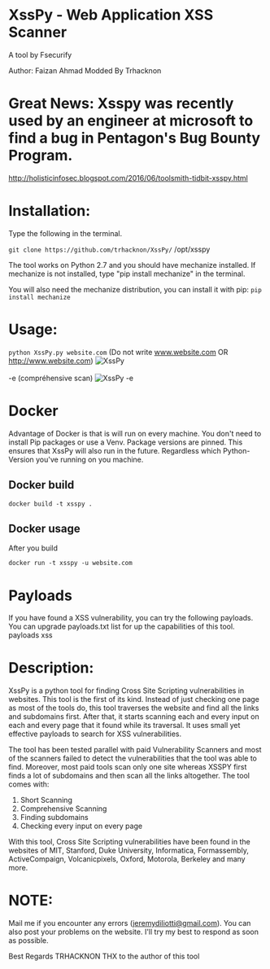 # XssPy - Web Application XSS Scanner
A tool by Fsecurify

Author: Faizan Ahmad 
Modded By Trhacknon

# Great News: Xsspy was recently used by an engineer at microsoft to find a bug in Pentagon's Bug Bounty Program.
http://holisticinfosec.blogspot.com/2016/06/toolsmith-tidbit-xsspy.html

# Installation: 
Type the following in the terminal.

`git clone https://github.com/trhacknon/XssPy/` /opt/xsspy

The tool works on Python 2.7 and you should have mechanize installed. If mechanize is not installed, type "pip install mechanize" in the terminal.

You will also need the mechanize distribution, you can install it with pip:
```pip install mechanize```

# Usage: 
`python XssPy.py website.com` (Do not write www.website.com OR http://www.website.com)
<img title="XssPy" src="https://github.com/trhacknon/XssPy/blob/master/IMG_20220519_043856.jpg"><br><br>
-e (compréhensive scan) 
<img title="XssPy -e" src="https://github.com/trhacknon/XssPy/blob/master/IMG_20220519_042111.jpg"><br>
# Docker
Advantage of Docker is that is will run on every machine. You don't need to install Pip packages or use a Venv.
Package versions are pinned. This ensures that XssPy will also run in the future. Regardless which Python-Version you've running on you machine.
## Docker build
```
docker build -t xsspy .
```
## Docker usage
After you build
```
docker run -t xsspy -u website.com
```

# Payloads
If you have found a XSS vulnerability, you can try the following payloads.<br>
You can upgrade payloads.txt list for up the capabilities of this tool. <href src="https://github.com/trhacknon/XssPy/blob/master/payloads.txt">payloads xss</a>

# Description: 
XssPy is a python tool for finding Cross Site Scripting vulnerabilities in websites. This tool is the first of its kind. Instead of just checking one page as most of the tools do, this tool traverses the website and find all the links and subdomains first. After that, it starts scanning each and every input on each and every page that it found while its traversal. It uses small yet effective payloads to search for XSS vulnerabilities. 

The tool has been tested parallel with paid Vulnerability Scanners and most of the scanners failed to detect the vulnerabilities that the tool was able to find. Moreover, most paid tools scan only one site whereas XSSPY first finds a lot of subdomains and then scan all the links altogether. The tool comes with:

1) Short Scanning
2) Comprehensive Scanning
3) Finding subdomains
4) Checking every input on every page

With this tool, Cross Site Scripting vulnerabilities have been found in the websites of MIT, Stanford, Duke University, Informatica, Formassembly, ActiveCompaign, Volcanicpixels, Oxford, Motorola, Berkeley and many more.


# NOTE: 
Mail me if you encounter any errors (jeremydiliotti@gmail.com). You can also post your problems on the website. I'll try my best to respond as soon as possible.

Best Regards
TRHACKNON THX to the author of this tool
